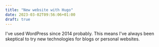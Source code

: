 ```yaml
---
title: "New website with Hugo"
date: 2023-03-02T09:56:06+01:00
draft: true
---
```


I've used WordPress since 2014 probably. This means I've always been skeptical to try new technologies for blogs or personal websites.

